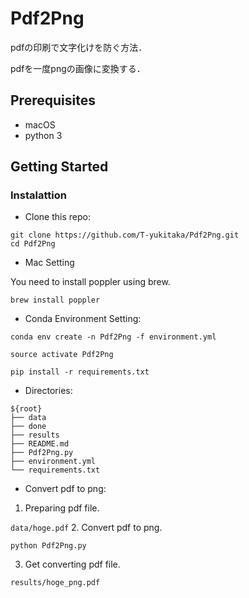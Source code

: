 # Pdf2Png

pdfの印刷で文字化けを防ぐ方法．

pdfを一度pngの画像に変換する．

## Prerequisites
- macOS
- python 3

## Getting Started
### Instalattion
- Clone this repo:
```
git clone https://github.com/T-yukitaka/Pdf2Png.git
cd Pdf2Png
```

- Mac Setting

You need to install poppler using brew.
```
brew install poppler
```

- Conda Environment Setting:
```
conda env create -n Pdf2Png -f environment.yml

source activate Pdf2Png

pip install -r requirements.txt
```

- Directories:
```
${root}
├── data
├── done
├── results
├── README.md
├── Pdf2Png.py
├── environment.yml
└── requirements.txt
```

- Convert pdf to png:
1. Preparing pdf file.

`data/hoge.pdf`
2. Convert pdf to png.
```
python Pdf2Png.py
```
3. Get converting pdf file.

`results/hoge_png.pdf`
